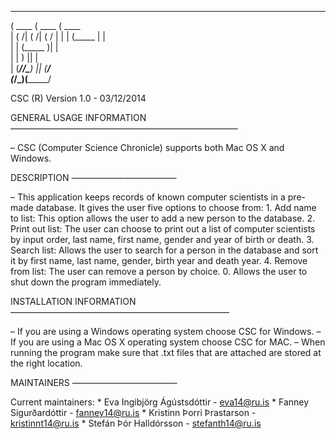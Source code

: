  _______  _______  _______ 
(  ____ \(  ____ \(  ____ \
| (    \/| (    \/| (    \/
| |      | (_____ | |      
| |      (_____  )| |      
| |            ) || |      
| (____/\/\____) || (____/\
(_______/\_______)(_______/
                           
                           
CSC (R) Version 1.0 - 03/12/2014



GENERAL USAGE INFORMATION
——————————————————————————

– CSC (Computer Science Chronicle) supports both Mac OS X and Windows.


DESCRIPTION
————————————

– This application keeps records of known computer scientists in a pre-made database. It gives the user five options to choose from:
	1. Add name to list: This option allows the user to add a new person to the database.
	2. Print out list: The user can choose to print out a list of computer scientists by input order, last 	name, first name, gender and year of birth or death. 
	3. Search list: Allows the user to search for a person in the database and sort it by first name, last 	name, gender, birth year and death year. 
	4. Remove from list: The user can remove a person by choice.
	0. Allows the user to shut down the program immediately.

INSTALLATION INFORMATION
—————————————————————————

– If you are using a Windows operating system choose CSC for Windows.
– If you are using a Mac OS X operating system choose CSC for MAC.
– When running the program make sure that .txt files that are attached are stored at the right location.




MAINTAINERS
————————————

Current maintainers:
	* Eva Ingibjörg Ágústsdóttir - eva14@ru.is
	* Fanney Sigurðardóttir - fanney14@ru.is
	* Kristinn Þorri Þrastarson - kristinnt14@ru.is
	* Stefán Þór Halldórsson - stefanth14@ru.is



